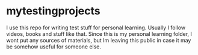 # mytestingprojects
I use this repo for writing test stuff for personal learning. 
Usually I follow videos, books and stuff like that. Since this is my personal learning folder, I wont put any sources of materials, but Im leaving this public in case it may be somehow useful for someone else.
